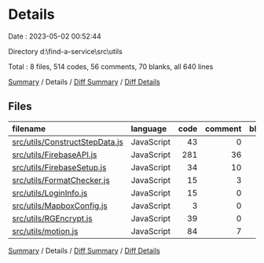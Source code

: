 # Details

Date : 2023-05-02 00:52:44

Directory d:\\find-a-service\\src\\utils

Total : 8 files,  514 codes, 56 comments, 70 blanks, all 640 lines

[Summary](results.md) / Details / [Diff Summary](diff.md) / [Diff Details](diff-details.md)

## Files
| filename | language | code | comment | blank | total |
| :--- | :--- | ---: | ---: | ---: | ---: |
| [src/utils/ConstructStepData.js](/src/utils/ConstructStepData.js) | JavaScript | 43 | 0 | 2 | 45 |
| [src/utils/FirebaseAPI.js](/src/utils/FirebaseAPI.js) | JavaScript | 281 | 36 | 41 | 358 |
| [src/utils/FirebaseSetup.js](/src/utils/FirebaseSetup.js) | JavaScript | 34 | 10 | 7 | 51 |
| [src/utils/FormatChecker.js](/src/utils/FormatChecker.js) | JavaScript | 15 | 3 | 4 | 22 |
| [src/utils/LoginInfo.js](/src/utils/LoginInfo.js) | JavaScript | 15 | 0 | 2 | 17 |
| [src/utils/MapboxConfig.js](/src/utils/MapboxConfig.js) | JavaScript | 3 | 0 | 3 | 6 |
| [src/utils/RGEncrypt.js](/src/utils/RGEncrypt.js) | JavaScript | 39 | 0 | 6 | 45 |
| [src/utils/motion.js](/src/utils/motion.js) | JavaScript | 84 | 7 | 5 | 96 |

[Summary](results.md) / Details / [Diff Summary](diff.md) / [Diff Details](diff-details.md)